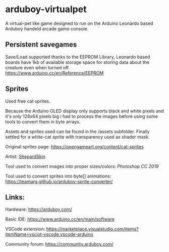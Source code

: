 # arduboy-virtualpet
A virtual-pet like game designed to run on the Arduino Leonardo based Arduboy handeld arcade game console.

## Persistent savegames
Save/Load supported thanks to the EEPROM Library, Leonardo based boards have 1kb of available storage space for storing data about the creature even when turned off.
https://www.arduino.cc/en/Reference/EEPROM

## Sprites

Used free cat sprites.

Because the Arduino OLED display only supports black and white pixels and it's only 128x64 pixels big i had to process the images before using some tools to convert them in byte arrays.

Assets and sprites used can be found in the /assets subfolder. Finally settled for a white-cat sprite with transparency used as shader mask.

Original sprites page: https://opengameart.org/content/cat-sprites

Artist: [ShepardSkin](https://twitter.com/Shepardskin)

Tool used to convert images into proper sizes/colors: *Photoshop CC 2019*

Tool used to convert sprites into byte[] animations: https://teamarg.github.io/arduboy-sprite-converter/

## Links:

Hardware: https://arduboy.com/

Basic IDE: https://www.arduino.cc/en/main/software

VSCode extension: https://marketplace.visualstudio.com/items?itemName=vsciot-vscode.vscode-arduino

Community forum: https://community.arduboy.com/